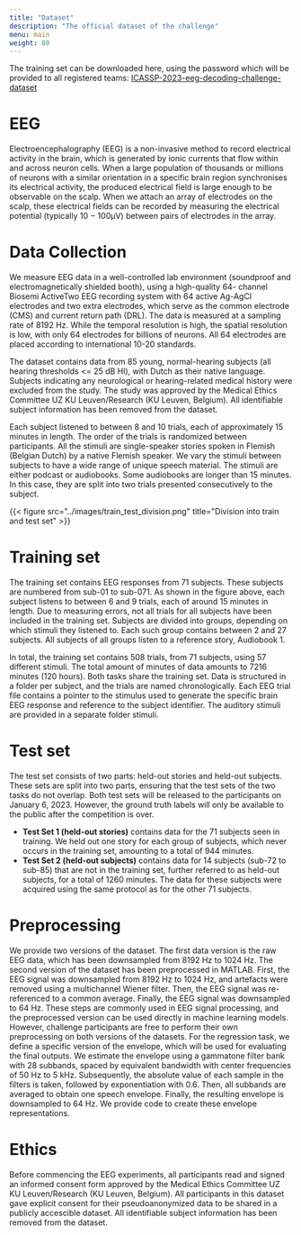 ```yaml
---
title: "Dataset"
description: "The official dataset of the challenge"
menu: main
weight: 80
---
```



The training set can be downloaded here, using the password which will be provided to all registered teams: [ICASSP-2023-eeg-decoding-challenge-dataset](https://kuleuven-my.sharepoint.com/:f:/g/personal/lies_bollens_kuleuven_be/EkaIjOmoPIRHmYLdLK8b2VQBY_2ouqNSnHHTHyRl3Zn-2w?e=KhX7d0)
 

# EEG

Electroencephalography (EEG) is a non-invasive method to record electrical activity in the brain, which is generated by ionic currents that
flow within and across neuron cells. When a large population of thousands or millions of neurons with a similar orientation in a specific brain
region synchronises its electrical activity, the produced electrical field is large enough to be observable on the scalp. When we attach an array
of electrodes on the scalp, these electrical fields can be recorded by measuring the electrical potential (typically 10 − 100μV) between pairs
of electrodes in the array.


# Data Collection

We measure EEG data in a well-controlled lab environment (soundproof and electromagnetically shielded booth), using a high-quality 64-
channel Biosemi ActiveTwo EEG recording system with 64 active Ag-AgCl electrodes and two extra electrodes, which serve as the common
electrode (CMS) and current return path (DRL). The data is measured at a sampling rate of 8192 Hz. While the temporal resolution is high,
the spatial resolution is low, with only 64 electrodes for billions of neurons. All 64 electrodes are placed according to international 10-20
standards.

The dataset contains data from 85 young, normal-hearing subjects (all hearing thresholds <= 25 dB Hl), with Dutch as their native
language. Subjects indicating any neurological or hearing-related medical history were excluded from the study. The study was approved by
the Medical Ethics Committee UZ KU Leuven/Research (KU Leuven, Belgium). All identifiable subject information has been removed from the dataset. 

Each subject listened to between 8 and 10 trials, each of approximately 15 minutes in length. The order of the trials is randomized
between participants. All the stimuli are single-speaker stories spoken in Flemish (Belgian Dutch) by a native Flemish speaker. We vary the
stimuli between subjects to have a wide range of unique speech material. The stimuli are either podcast or audiobooks. Some audiobooks are
longer than 15 minutes. In this case, they are split into two trials presented consecutively to the subject.


{{< figure src="../images/train_test_division.png" title="Division into train and test set" >}}



# Training set
The training set contains EEG responses from 71 subjects. These subjects are numbered from sub-01 to sub-071. As shown in the figure above, each
subject listens to between 6 and 9 trials, each of around 15 minutes in length. Due to measuring errors, not all trials for all subjects have been
included in the training set. Subjects are divided into groups, depending on which stimuli they listened to. Each such group contains between
2 and 27 subjects. All subjects of all groups listen to a reference story, Audiobook 1.

In total, the training set contains 508 trials, from 71 subjects, using 57 different stimuli. The total amount of minutes of data amounts to
7216 minutes (120 hours). Both tasks share the training set. Data is structured in a folder per subject, and the trials are named chronologically. 
Each EEG trial file contains a pointer to the stimulus used to generate the specific brain EEG response and reference
to the subject identifier. The auditory stimuli are provided in a separate folder stimuli.


# Test set 
The test set consists of two parts: held-out stories and held-out subjects. These sets are split into two parts, ensuring that the test sets of the
two tasks do not overlap. Both test sets will be released to the participants on January 6, 2023. However, the ground truth labels will only be available to the public after the competition is
over.
- **Test Set 1 (held-out stories)** contains data for the 71 subjects seen in training. We held out one story for each group of subjects, which never
occurs in the training set, amounting to a total of 944 minutes.
- **Test Set 2 (held-out subjects)** contains data for 14 subjects (sub-72 to sub-85) that are not in the training set, further referred to as held-out
subjects, for a total of 1260 minutes. The data for these subjects were acquired using the same protocol as for the other 71 subjects. 
 

# Preprocessing 

We provide two versions of the dataset. The first data version is the raw EEG data, which has been downsampled from 8192 Hz to 1024 Hz.
The second version of the dataset has been preprocessed in MATLAB. First, the EEG signal was downsampled from 8192 Hz to 1024 Hz,
and artefacts were removed using a multichannel Wiener filter. Then, the EEG signal was re-referenced to a common average. Finally, the
EEG signal was downsampled to 64 Hz. These steps are commonly used in EEG signal processing, and the preprocessed version can be used
directly in machine learning models. However, challenge participants are free to perform their own preprocessing on both versions of the
datasets.
For the regression task, we define a specific version of the envelope, which will be used for evaluating the final outputs. We estimate the envelope
using a gammatone filter bank with 28 subbands, spaced by equivalent bandwidth with center frequencies of 50 Hz to 5 kHz. Subsequently,
the absolute value of each sample in the filters is taken, followed by exponentiation with 0.6. Then, all subbands are averaged to obtain one
speech envelope. Finally, the resulting envelope is downsampled to 64 Hz. We provide code to create these envelope representations.

# Ethics   
Before commencing the EEG experiments, all participants read and signed an informed consent form approved by the
Medical Ethics Committee UZ KU Leuven/Research (KU Leuven, Belgium). All participants in this dataset gave 
explicit consent for their pseudoanonymized data to be shared in a publicly accescible dataset. 
All identifiable subject information has been removed from the dataset. 